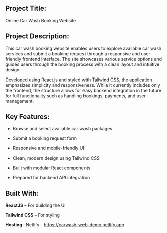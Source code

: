 ## Project Title:

Online Car Wash Booking Website

## Project Description:

This car wash booking website enables users to explore available car wash services and submit a booking request through a responsive and user-friendly frontend interface. The site showcases various service options and guides users through the booking process with a clean layout and intuitive design.

Developed using React.js and styled with Tailwind CSS, the application emphasizes simplicity and responsiveness. While it currently includes only the frontend, the structure allows for easy backend integration in the future for full functionality such as handling bookings, payments, and user management.

## Key Features:

- Browse and select available car wash packages

- Submit a booking request form

- Responsive and mobile-friendly UI

- Clean, modern design using Tailwind CSS

- Built with modular React components

- Prepared for backend API integration

## Built With:

**ReactJS** – For building the UI

**Tailwind CSS** – For styling

**Hosting** : Netlify - https://carwash-web-demo.netlify.app

